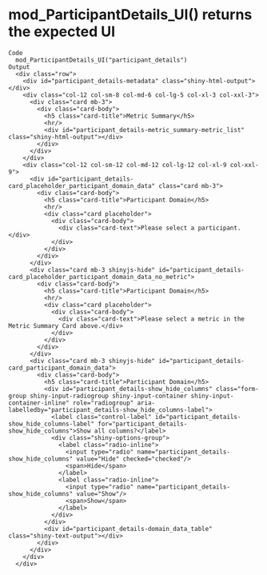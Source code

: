# mod_ParticipantDetails_UI() returns the expected UI

    Code
      mod_ParticipantDetails_UI("participant_details")
    Output
      <div class="row">
        <div id="participant_details-metadata" class="shiny-html-output"></div>
        <div class="col-12 col-sm-8 col-md-6 col-lg-5 col-xl-3 col-xxl-3">
          <div class="card mb-3">
            <div class="card-body">
              <h5 class="card-title">Metric Summary</h5>
              <hr/>
              <div id="participant_details-metric_summary-metric_list" class="shiny-html-output"></div>
            </div>
          </div>
        </div>
        <div class="col-12 col-sm-12 col-md-12 col-lg-12 col-xl-9 col-xxl-9">
          <div id="participant_details-card_placeholder_participant_domain_data" class="card mb-3">
            <div class="card-body">
              <h5 class="card-title">Participant Domain</h5>
              <hr/>
              <div class="card placeholder">
                <div class="card-body">
                  <div class="card-text">Please select a participant.</div>
                </div>
              </div>
            </div>
          </div>
          <div class="card mb-3 shinyjs-hide" id="participant_details-card_placeholder_participant_domain_data_no_metric">
            <div class="card-body">
              <h5 class="card-title">Participant Domain</h5>
              <hr/>
              <div class="card placeholder">
                <div class="card-body">
                  <div class="card-text">Please select a metric in the Metric Summary Card above.</div>
                </div>
              </div>
            </div>
          </div>
          <div class="card mb-3 shinyjs-hide" id="participant_details-card_participant_domain_data">
            <div class="card-body">
              <h5 class="card-title">Participant Domain</h5>
              <div id="participant_details-show_hide_columns" class="form-group shiny-input-radiogroup shiny-input-container shiny-input-container-inline" role="radiogroup" aria-labelledby="participant_details-show_hide_columns-label">
                <label class="control-label" id="participant_details-show_hide_columns-label" for="participant_details-show_hide_columns">Show all columns?</label>
                <div class="shiny-options-group">
                  <label class="radio-inline">
                    <input type="radio" name="participant_details-show_hide_columns" value="Hide" checked="checked"/>
                    <span>Hide</span>
                  </label>
                  <label class="radio-inline">
                    <input type="radio" name="participant_details-show_hide_columns" value="Show"/>
                    <span>Show</span>
                  </label>
                </div>
              </div>
              <div id="participant_details-domain_data_table" class="shiny-text-output"></div>
            </div>
          </div>
        </div>
      </div>


